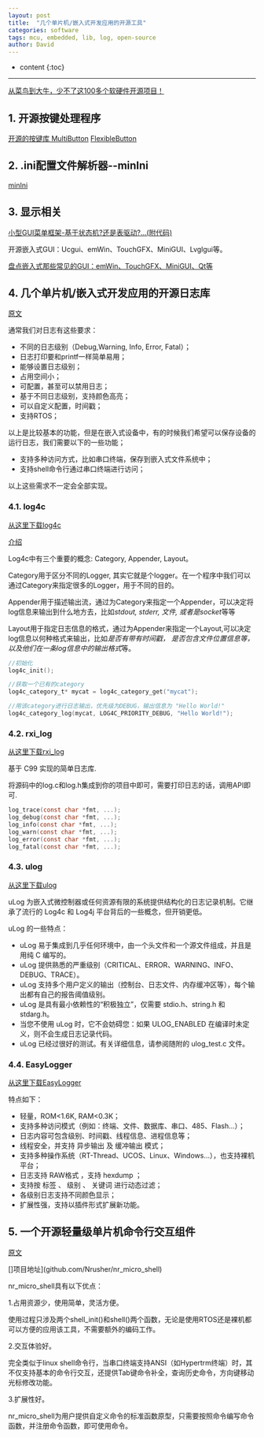 ```yaml
---
layout: post
title:  "几个单片机/嵌入式开发应用的开源工具"
categories: software
tags: mcu, embedded, lib, log, open-source
author: David
---
```


* content
{:toc}

---



[从菜鸟到大牛，少不了这100多个软硬件开源项目！](https://mp.weixin.qq.com/s/cbLJSMmUOW60FIJ6K6z67g)

## 1. 开源按键处理程序
[开源的按键库 MultiButton](https://github.com/liu2guang/MultiButton)
[FlexibleButton](https://github.com/zhaojuntao/FlexibleButton)

## 2. .ini配置文件解析器--minIni
[minIni](https://github.com/compuphase/minIni)

## 3. 显示相关
[小型GUI菜单框架-基于状态机?还是表驱动?...(附代码)](https://mp.weixin.qq.com/s?__biz=MzAwNjYwMjYyOA==&mid=2247491211&idx=1&sn=80c651e9b36ae104472542d01fb7244c&chksm=9b0bb460ac7c3d764c8be4c9cab2af4157c978172dc261dc036ece929e1caaaecf41096a5925&mpshare=1&scene=24&srcid=0201XrM5DXI8xFNMRwmxGX5V&sharer_sharetime=1612132577790&sharer_shareid=af43b8c65c55c076649d31f86aa3c934#rd)

开源嵌入式GUI：Ucgui、emWin、TouchGFX、MiniGUI、Lvglgui等。

[盘点嵌入式那些常见的GUI：emWin、TouchGFX、MiniGUI、Qt等](https://mp.weixin.qq.com/s/CGFQ4TM-sjZ958N8SkQOIg)


## 4. 几个单片机/嵌入式开发应用的开源日志库

[原文](https://mp.weixin.qq.com/s/alkM9OmciddhCpxX_xi9PQ)

通常我们对日志有这些要求：

* 不同的日志级别（Debug,Warning, Info, Error, Fatal）；
* 日志打印要和printf一样简单易用；
* 能够设置日志级别；
* 占用空间小；
* 可配置，甚至可以禁用日志；
* 基于不同日志级别，支持颜色高亮；
* 可以自定义配置，时间戳；
* 支持RTOS；

以上是比较基本的功能，但是在嵌入式设备中，有的时候我们希望可以保存设备的运行日志，我们需要以下的一些功能；
* 支持多种访问方式，比如串口终端，保存到嵌入式文件系统中；
* 支持shell命令行通过串口终端进行访问；

以上这些需求不一定会全部实现。


### 4.1. log4c

[从这里下载log4c](https://github.com/bmanojlovic/log4c)

[介绍](https://www.cnblogs.com/jyli/archive/2010/02/11/1660606.html)

Log4c中有三个重要的概念: Category, Appender, Layout。

Category用于区分不同的Logger, 其实它就是个logger。在一个程序中我们可以通过Category来指定很多的Logger，用于不同的目的。

Appender用于描述输出流，通过为Category来指定一个Appender，可以决定将log信息来输出到什么地方去，比如*stdout, stderr, 文件, 或者是socket*等等

Layout用于指定日志信息的格式，通过为Appender来指定一个Layout,可以决定log信息以何种格式来输出，比如*是否有带有时间戳， 是否包含文件位置信息等，以及他们在一条log信息中的输出格式*等。

```c
//初始化
log4c_init();

//获取一个已有的category
log4c_category_t* mycat = log4c_category_get("mycat");

//用该category进行日志输出，优先级为DEBUG，输出信息为 "Hello World!"
log4c_category_log(mycat, LOG4C_PRIORITY_DEBUG, "Hello World!");
```

### 4.2. rxi_log

[从这里下载rxi_log](https://github.com/rxi/log.c)

基于 C99 实现的简单日志库.

将源码中的log.c和log.h集成到你的项目中即可，需要打印日志的话，调用API即可.

```c
log_trace(const char *fmt, ...);
log_debug(const char *fmt, ...);
log_info(const char *fmt, ...);
log_warn(const char *fmt, ...);
log_error(const char *fmt, ...);
log_fatal(const char *fmt, ...);
```

### 4.3. ulog

[从这里下载ulog](https://github.com/rdpoor/ulog)

uLog 为嵌入式微控制器或任何资源有限的系统提供结构化的日志记录机制。它继承了流行的 Log4c 和 Log4j 平台背后的一些概念，但开销更低。

uLog 的一些特点：

* uLog 易于集成到几乎任何环境中，由一个头文件和一个源文件组成，并且是用纯 C 编写的。
* uLog 提供熟悉的严重级别（CRITICAL、ERROR、WARNING、INFO、DEBUG、TRACE）。
* uLog 支持多个用户定义的输出（控制台、日志文件、内存缓冲区等），每个输出都有自己的报告阈值级别。
* uLog 是具有最小依赖性的“积极独立”，仅需要 stdio.h、string.h 和 stdarg.h。
* 当您不使用 uLog 时，它不会妨碍您：如果 ULOG_ENABLED 在编译时未定义，则不会生成日志记录代码。
* uLog 已经过很好的测试。有关详细信息，请参阅随附的 ulog_test.c 文件。

### 4.4. EasyLogger

[从这里下载EasyLogger](https://github.com/armink/EasyLogger)

特点如下：

* 轻量，ROM<1.6K, RAM<0.3K；
* 支持多种访问模式（例如：终端、文件、数据库、串口、485、Flash...）；
* 日志内容可包含级别、时间戳、线程信息、进程信息等；
* 线程安全，并支持 异步输出 及 缓冲输出 模式；
* 支持多种操作系统（RT-Thread、UCOS、Linux、Windows...），也支持裸机平台；
* 日志支持 RAW格式 ，支持 hexdump ；
* 支持按 标签 、 级别 、 关键词 进行动态过滤；
* 各级别日志支持不同颜色显示；
* 扩展性强，支持以插件形式扩展新功能。

## 5. 一个开源轻量级单片机命令行交互组件
[原文](https://mp.weixin.qq.com/s/_tmiMNZBxlEp1Ixjv48hJA)

[]项目地址](github.com/Nrusher/nr_micro_shell)

nr_micro_shell具有以下优点：

1.占用资源少，使用简单，灵活方便。

使用过程只涉及两个shell_init()和shell()两个函数，无论是使用RTOS还是裸机都可以方便的应用该工具，不需要额外的编码工作。

2.交互体验好。

完全类似于linux shell命令行，当串口终端支持ANSI（如Hypertrm终端）时，其不仅支持基本的命令行交互，还提供Tab键命令补全，查询历史命令，方向键移动光标修改功能。

3.扩展性好。

nr_micro_shell为用户提供自定义命令的标准函数原型，只需要按照命令编写命令函数，并注册命令函数，即可使用命令。